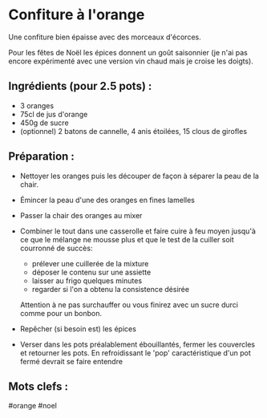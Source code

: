 Confiture à l'orange
====================

Une confiture bien épaisse avec des morceaux d'écorces.

Pour les fêtes de Noël les épices donnent un goût saisonnier (je n'ai pas
encore expérimenté avec une version vin chaud mais je croise les doigts).


Ingrédients (pour 2.5 pots) :
-----------------------------

- 3 oranges
- 75cl de jus d'orange
- 450g de sucre
- (optionnel) 2 batons de cannelle, 4 anis étoilées, 15 clous de girofles


Préparation :
-----------

- Nettoyer les oranges puis les découper de façon à séparer la peau de la chair.

- Émincer la peau d'une des oranges en fines lamelles

- Passer la chair des oranges au mixer

- Combiner le tout dans une casserolle et faire cuire à feu moyen jusqu'à
  ce que le mélange ne mousse plus et que le test de la cuiller soit
  courronné de succès:

  * prélever une cuillerée de la mixture
  * déposer le contenu sur une assiette
  * laisser au frigo quelques minutes
  * regarder si l'on a obtenu la consistence désirée

  Attention à ne pas surchauffer ou vous finirez avec un sucre durci comme
  pour un bonbon.

- Repêcher (si besoin est) les épices

- Verser dans les pots préalablement ébouillantés, fermer les couvercles et
  retourner les pots. En refroidissant le 'pop' caractéristique d'un pot
  fermé devrait se faire entendre


Mots clefs :
----------------

#orange
#noel
